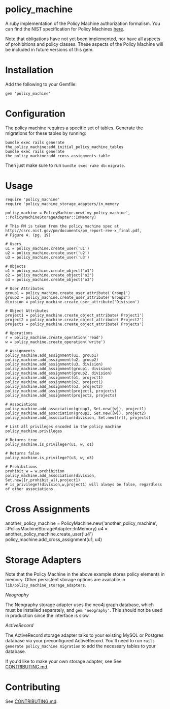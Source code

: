 policy_machine
==============

A ruby implementation of the Policy Machine authorization formalism.  You can find the NIST specification for Policy
Machines [here](http://csrc.nist.gov/pm/documents/pm_report-rev-x_final.pdf).

Note that obligations have not yet been implemented, nor have all aspects of prohibitions and policy classes.  These aspects of the Policy Machine
will be included in future versions of this gem.

# Installation

Add the following to your Gemfile:
```
gem 'policy_machine'
```

# Configuration

The policy machine requires a specific set of tables. Generate the migrations for these tables by running:
```
bundle exec rails generate the_policy_machine:add_initial_policy_machine_tables
bundle exec rails generate the_policy_machine:add_cross_assignments_table

```
Then just make sure to run `bundle exec rake db:migrate`.

# Usage
```
require 'policy_machine'
require 'policy_machine_storage_adapters/in_memory'

policy_machine = PolicyMachine.new('my_policy_machine', ::PolicyMachineStorageAdapter::InMemory)

# This PM is taken from the policy machine spec at http://csrc.nist.gov/pm/documents/pm_report-rev-x_final.pdf,
# Figure 4. (pg. 19)

# Users
u1 = policy_machine.create_user('u1')
u2 = policy_machine.create_user('u2')
u3 = policy_machine.create_user('u3')

# Objects
o1 = policy_machine.create_object('o1')
o2 = policy_machine.create_object('o2')
o3 = policy_machine.create_object('o3')

# User Attributes
group1 = policy_machine.create_user_attribute('Group1')
group2 = policy_machine.create_user_attribute('Group2')
division = policy_machine.create_user_attribute('Division')

# Object Attributes
project1 = policy_machine.create_object_attribute('Project1')
project2 = policy_machine.create_object_attribute('Project2')
projects = policy_machine.create_object_attribute('Projects')

# Operations
r = policy_machine.create_operation('read')
w = policy_machine.create_operation('write')

# Assignments
policy_machine.add_assignment(u1, group1)
policy_machine.add_assignment(u2, group2)
policy_machine.add_assignment(u3, division)
policy_machine.add_assignment(group1, division)
policy_machine.add_assignment(group2, division)
policy_machine.add_assignment(o1, project1)
policy_machine.add_assignment(o2, project1)
policy_machine.add_assignment(o3, project2)
policy_machine.add_assignment(project1, projects)
policy_machine.add_assignment(project2, projects)

# Associations
policy_machine.add_association(group1, Set.new([w]), project1)
policy_machine.add_association(group2, Set.new([w]), project2)
policy_machine.add_association(division, Set.new([r]), projects)

# List all privileges encoded in the policy machine
policy_machine.privileges

# Returns true
policy_machine.is_privilege?(u1, w, o1)

# Returns false
policy_machine.is_privilege?(u3, w, o3)

# Prohibitions
prohibit_w = w.prohibition
policy_machine.add_association(division, Set.new([r,prohibit_w]),project1)
# is_privilege?(division,w,project1) will always be false, regardless of other associations.
```

# Cross Assignments
another_policy_machine = PolicyMachine.new('another_policy_machine', ::PolicyMachineStorageAdapter::InMemory)
u4 = another_policy_machine.create_user('u4')
policy_machine.add_cross_assignment(u1, u4)

# Storage Adapters

Note that the Policy Machine in the above example stores policy elements in memory.  Other persistent
storage options are available in `lib/policy_machine_storage_adapters`.

*Neography*

The Neography storage adapter uses the neo4j graph database, which must be installed separately,
and `gem 'neography'`. This should not be used in production since the interface is slow.

*ActiveRecord*

The ActiveRecord storage adapter talks to your existing MySQL or Postgres database via your preconfigured
ActiveRecord. You'll need to run `rails generate policy_machine migration` to add the necessary
tables to your database.

If you'd like to make your own storage adapter, see See [CONTRIBUTING.md](CONTRIBUTING.md).

# Contributing

See [CONTRIBUTING.md](CONTRIBUTING.md).
